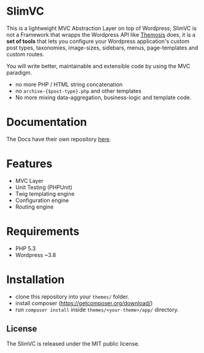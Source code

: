 # SlimVC
This is a lightweight MVC Abstraction Layer on top of Wordpress; SlimVC is not a Framework that wrapps the Wordpress API like [Themosis](themosis.com) does, it is a **set of tools** that lets you configure your Wordpress application's custom post types, taxonomies, image-sizes, sidebars, menus, page-templates and custom routes.

You will write better, maintainable and extensible code by using the MVC paradigm.
- no more PHP / HTML string concatenation
- no `archive-{$post-type}.php` and other templates
- No more mixing data-aggregation, business-logic and template code.

# Documentation
The Docs have their own repository [here](https://github.com/moolen/SlimVC-documentation).

# Features
- MVC Layer
- Unit Testing (PHPUnit)
- Twig templating engine
- Configuration engine
- Routing engine

# Requirements
- PHP 5.3
- Wordpress ~3.8

# Installation
- clone this repository into your `themes/` folder.
- install composer (https://getcomposer.org/download/) 
- run `composer install` inside `themes/<your-theme>/app/` directory.

## License

The SlimVC is released under the MIT public license.